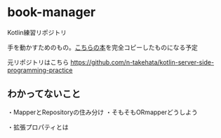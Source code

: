 # book-manager
Kotlin練習リポジトリ

手を動かすためのもの。[こちらの本](https://www.amazon.co.jp/Kotlin-%E3%82%B5%E3%83%BC%E3%83%90%E3%83%BC%E3%82%B5%E3%82%A4%E3%83%89%E3%83%97%E3%83%AD%E3%82%B0%E3%83%A9%E3%83%9F%E3%83%B3%E3%82%B0%E5%AE%9F%E8%B7%B5%E9%96%8B%E7%99%BA-%E7%AB%B9%E7%AB%AF-%E5%B0%9A%E4%BA%BA/dp/4297118599)を完全コピーしたものになる予定

元リポジトリはこちら
https://github.com/n-takehata/kotlin-server-side-programming-practice

## わかってないこと

・MapperとRepositoryの住み分け
・そもそもORmapperどうしよう

・拡張プロパティとは